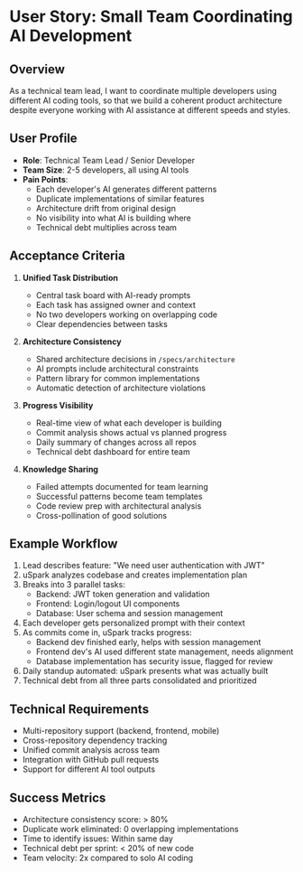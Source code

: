 # User Story: Small Team Coordinating AI Development

## Overview

As a technical team lead, I want to coordinate multiple developers using different AI coding tools, so that we build a coherent product architecture despite everyone working with AI assistance at different speeds and styles.

## User Profile

- **Role**: Technical Team Lead / Senior Developer
- **Team Size**: 2-5 developers, all using AI tools
- **Pain Points**:
  - Each developer's AI generates different patterns
  - Duplicate implementations of similar features
  - Architecture drift from original design
  - No visibility into what AI is building where
  - Technical debt multiplies across team

## Acceptance Criteria

1. **Unified Task Distribution**

   - Central task board with AI-ready prompts
   - Each task has assigned owner and context
   - No two developers working on overlapping code
   - Clear dependencies between tasks

2. **Architecture Consistency**

   - Shared architecture decisions in `/specs/architecture`
   - AI prompts include architectural constraints
   - Pattern library for common implementations
   - Automatic detection of architecture violations

3. **Progress Visibility**

   - Real-time view of what each developer is building
   - Commit analysis shows actual vs planned progress
   - Daily summary of changes across all repos
   - Technical debt dashboard for entire team

4. **Knowledge Sharing**

   - Failed attempts documented for team learning
   - Successful patterns become team templates
   - Code review prep with architectural analysis
   - Cross-pollination of good solutions

## Example Workflow

1. Lead describes feature: "We need user authentication with JWT"
2. uSpark analyzes codebase and creates implementation plan
3. Breaks into 3 parallel tasks:
   - Backend: JWT token generation and validation
   - Frontend: Login/logout UI components
   - Database: User schema and session management
4. Each developer gets personalized prompt with their context
5. As commits come in, uSpark tracks progress:
   - Backend dev finished early, helps with session management
   - Frontend dev's AI used different state management, needs alignment
   - Database implementation has security issue, flagged for review
6. Daily standup automated: uSpark presents what was actually built
7. Technical debt from all three parts consolidated and prioritized

## Technical Requirements

- Multi-repository support (backend, frontend, mobile)
- Cross-repository dependency tracking
- Unified commit analysis across team
- Integration with GitHub pull requests
- Support for different AI tool outputs

## Success Metrics

- Architecture consistency score: > 80%
- Duplicate work eliminated: 0 overlapping implementations
- Time to identify issues: Within same day
- Technical debt per sprint: < 20% of new code
- Team velocity: 2x compared to solo AI coding